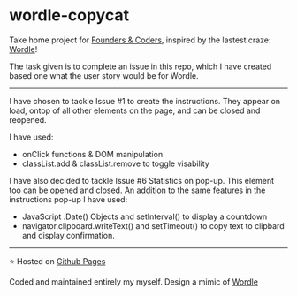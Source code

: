 # wordle-copycat

Take home project for [Founders & Coders](https://learn.foundersandcoders.com/), inspired by the lastest craze: [Wordle](https://www.powerlanguage.co.uk/wordle/)!

The task given is to complete an issue in this repo, which I have created based one what the user story would be for Wordle.

---

I have chosen to tackle Issue #1 to create the instructions. They appear on load, ontop of all other elements on the page, and can be closed and reopened.

I have used:
- onClick functions & DOM manipulation
- classList.add & classList.remove to toggle visability

I have also decided to tackle Issue #6 Statistics on pop-up. This element too can be opened and closed.
An addition to the same features in the instructions pop-up I have used:
- JavaScript .Date() Objects and setInterval() to display a countdown
- navigator.clipboard.writeText() and setTimeout() to copy text to clipbard and display confirmation. 

---

⭐ Hosted on [Github Pages](https://mariaalouisaa.github.io/wordle-copycat/)

Coded and maintained entirely my myself. Design a mimic of [Wordle](https://www.powerlanguage.co.uk/wordle/)
